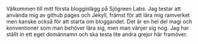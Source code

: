 Välkommen till mitt första blogginlägg på Sjögreen Labs. Jag testar att använda mig av github pages och Jekyll, främst för att lära mig ramverket men kanske också för att starta om bloggandet.
Det är en hel del magi och konventioner som man behöver lära sig, men man vänjer sig nog. Jag har ställt in ett eget domännamn och ska testa lite andra grejor här framöver.
